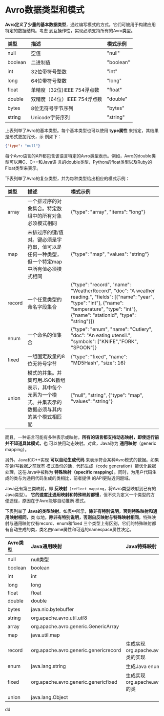Avro数据类型和模式
================================================================================
**Avro定义了少量的基本数据类型**，通过编写模式的方式，它们可被用于构建应用特定的数据结构。考虑
到互操作性，实现必须支持所有的Avro类型。

| 类型 | 描述 | 模式示例 |
|:-----|:----|:--------|
| null | 空值 | "null" |
| boolean | 二进制值 | "boolean" |
| int | 32位带符号整数 | "int" |
| long | 64位带符号整数 | "long" |
| float | 单精度（32位)IEEE 754浮点数 | "float" |
| double | 双精度（64位）IEEE 754浮点数 | "double" |
| bytes | 8位无符号字节序列 | "bytes" |
| string | Unicode字符序列 | "string" |

上表列举了Avro的基本类型。每个基本类型也可以使用 **type属性** 来指定，其结果是形式更加冗长，示
例如下：
```json
{"type": "null"}
```
每个Avro语言的API都包含该语言特定的Avro类型表示。例如，Avro的double类型可以用C、C++和Java语
言的double类型，Python的float类型以及Ruby的Float类型来表示。

下表列举了Avro的复杂类型，并为每种类型给出相应的模式示例：

| 类型 | 描述 | 模式示例 |
|:-----|:----|:--------|
| array | 一个排过序的对象集合。特定数组中的所有对象必须模式相同 | {"type": "array", "items": "long"} |
| map | 未排过序的键/值对。键必须是字符串，值可以是任何一种类型，但一个特定map中所有值必须模式相同 | {"type": "map", "values": "string"} |
| record | 一个任意类型的命名字段集合 | {"type": "record", "name": "WeatherRecord", "doc": "A weather reading.", "fields": [{"name": "year", "type": "int"}, {"name": "temperature", "type": "int"}, {"name": "stationId", "type": "string"}]} |
| enum | 一个命名的值集合 | {"type": "enum", "name": "Cutlery", "doc": "An eating utensil.", "symbols": ["KNIFE","FORK", "SPOON"]} |
| fixed | 一组固定数量的8位无符号字节 | {"type": "fixed", "name": "MD5Hash", "size": 16} |
| union | 模式的并集。并集可用JSON数组表示，其中每个元素为一个模式。并集表示的数据必须与其内的某个模式相匹配 | ["null", "string", {"type": "map", "values": "string"} |

而且，一种语言可能有多种表示或映射。**所有的语言都支持动态映射，即使运行前并不知道具体模式**，也
可以使用动态映射。对此，Java称为 **通用映射**（generic mapping）。

另外，Java和C++实现 **可以自动生成代码** 来表示符合某种Avro模式的数据。如果在读/写数据之前就有
模式备份的话，代码生成（code generation）能优化数据处理，这在Java中被称为
**特殊映射（specific mapping）**。同时，为用户代码生成的类与为通用代码生成的类相比，前者提供
的API更贴近问题域。

Java还有第三类映射，即 **反映射**（`reflect mapping`，将Avro类型映射到已有的Java类型）。
**它的速度比通用映射和特殊映射都慢**，但不失为定义一个类型的方便途径，原因在于Avro能够自动推断
模式。

下表列举了 **Java的类型映射**。如表中所示，**除非有特别说明，否则特殊映射和通用映射相同**，类
似地，**除非有特别说明，否则自反映射与特殊映射相同**。特殊映射与通用映射仅有record、enum和fixed
三个类型上有区别，它们的特殊映射都有自动生成的类，类名由name属性和可选的namespace属性决定。

| Avro类型 | Java通用映射 | Java特殊映射 | Java自反映射 |
| :------------- | :------------- | :------------- | :------------ |
| null | null类型 |  |  |
| boolean | boolean |  |  |
| int | int |  | short 或 int |
| long | long |  |  |
| float | float |  |  |
| double | double |  |  |
| bytes | java.nio.bytebuffer |  | 字组数组 |
| string | org.apache.avro.util.utf8 |  | java.lang.String |
| array | org.apache.avro.generic.GenericArray |  | 数组或java.util.Collection |
| map | java.util.map |  |  |
| record | org.apache.avro.generic.genericrecord | 生成实现org.apache.avro.specific.SpecificRecord类的实现 | 具有零参数构造函数的任意用户类。继承了所有不传递的实例字段 |
| enum | java.lang.string | 生成Java enum类型 | 任意Java enum类型 |
| fixed | org.apache.avro.generic.genericfixed | 生成实现org.apache.avro.specific.SpecificFixed的类 | org.apache.avro.generic.genericFixed |
| union | java.lang.Object |  |  |



































dd
